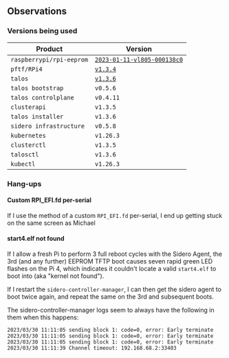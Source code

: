 
## Observations

### Versions being used

| Product | Version |
|-|-|
| `raspberrypi/rpi-eeprom` | [`2023-01-11-vl805-000138c0`](https://github.com/raspberrypi/rpi-eeprom/releases/download/v2023.01.11-138c0/rpi-boot-eeprom-recovery-2023-01-11-vl805-000138c0-network.zip) |
| `pftf/RPi4` | [`v1.3.4`](https://github.com/pftf/RPi4/releases/download/v1.34/RPi4_UEFI_Firmware_v1.34.zip) |
| `talos` | [`v1.3.6`](https://github.com/siderolabs/talos/releases/download/v1.3.6/metal-rpi_generic-arm64.img.xz) |
| `talos bootstrap` | `v0.5.6` |
| `talos controlplane` | `v0.4.11` |
| `clusterapi` | `v1.3.5` |
| `talos installer` | `v1.3.6`
| `sidero infrastructure` | `v0.5.8` |
| `kubernetes` | `v1.26.3` |
| `clusterctl` | `v1.3.5` |
| `talosctl` | `v1.3.6` |
| `kubectl` | `v1.26.3` |

### Hang-ups

#### Custom RPI_EFI.fd per-serial

If I use the method of a custom `RPI_EFI.fd` per-serial, I end up getting stuck on the same screen as Michael

#### start4.elf not found

If I allow a fresh Pi to perform 3 full reboot cycles with the Sidero Agent, the 3rd (and any further) EEPROM TFTP boot causes seven rapid green LED flashes on the Pi 4, which indicates it couldn't locate a valid `start4.elf` to boot into (aka "kernel not found").

If I restart the `sidero-controller-manager`, I can then get the sidero agent to boot twice again, and repeat the same on the 3rd and subsequent boots.

The sidero-controller-manager logs seem to always have the following in them when this happens:
```
2023/03/30 11:11:05 sending block 1: code=0, error: Early terminate
2023/03/30 11:11:05 sending block 1: code=0, error: Early terminate
2023/03/30 11:11:05 sending block 1: code=0, error: Early terminate
2023/03/30 11:11:39 Channel timeout: 192.168.68.2:33403
```
